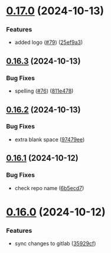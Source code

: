 # [0.17.0](https://github.com/Bashamega/TrendTrack/compare/v0.16.3...v0.17.0) (2024-10-13)


### Features

* added logo ([#79](https://github.com/Bashamega/TrendTrack/issues/79)) ([25ef9a3](https://github.com/Bashamega/TrendTrack/commit/25ef9a366323c4cbda0586defe58cda8ac9d1196))



## [0.16.3](https://github.com/Bashamega/TrendTrack/compare/v0.16.2...v0.16.3) (2024-10-13)


### Bug Fixes

* spelling ([#76](https://github.com/Bashamega/TrendTrack/issues/76)) ([811e478](https://github.com/Bashamega/TrendTrack/commit/811e47841637fad4dd9951295984fdb5d682188c))



## [0.16.2](https://github.com/Bashamega/TrendTrack/compare/v0.16.1...v0.16.2) (2024-10-13)


### Bug Fixes

* extra blank space ([97479ee](https://github.com/Bashamega/TrendTrack/commit/97479ee4e6ef7cf17eaba7054473544b95de38ca))



## [0.16.1](https://github.com/Bashamega/TrendTrack/compare/v0.16.0...v0.16.1) (2024-10-12)


### Bug Fixes

* check repo name ([6b5ecd7](https://github.com/Bashamega/TrendTrack/commit/6b5ecd7d416c44ccedca0eda42024c1971590f99))



# [0.16.0](https://github.com/Bashamega/TrendTrack/compare/v0.15.3...v0.16.0) (2024-10-12)


### Features

* sync changes to gitlab ([35929cf](https://github.com/Bashamega/TrendTrack/commit/35929cf1ea72195e10d7f3791660e56ead455f4b))



